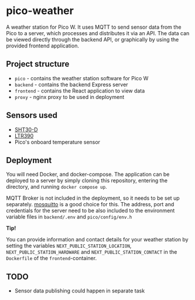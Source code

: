 # pico-weather

A weather station for Pico W. It uses MQTT to send sensor data from the Pico to a server, which processes and distributes it via an API. The data can be viewed directly through the backend API, or graphically by using the provided frontend application.

## Project structure

* `pico` - contains the weather station software for Pico W
* `backend` - contains the backend Express server
* `frontend` - contains the React application to view data
* `proxy` - nginx proxy to be used in deployment

## Sensors used

- [SHT30-D](https://www.electrokit.com/en/temperatursensor-sht30-d-med-sladd-1.5m)
- [LTR390](https://learn.adafruit.com/adafruit-ltr390-uv-sensor/overview-2)
- Pico's onboard temperature sensor

## Deployment

You will need Docker, and docker-compose. The application can be deployed to a server by simply cloning this repository, entering the directory, and running `docker compose up`.

MQTT Broker is not included in the deployment, so it needs to be set up separately. [mosquitto](https://mosquitto.org/) is a good choice for this. The address, port and credentials for the server need to be also included to the environment variable files in `backend/.env` and `pico/config/env.h`

**Tip!**

You can provide information and contact details for your weather station by setting the variables `NEXT_PUBLIC_STATION_LOCATION`, `NEXT_PUBLIC_STATION_HARDWARE` and `NEXT_PUBLIC_STATION_CONTACT` in the `Dockerfile` of the `frontend`-container.

## TODO

- Sensor data publishing could happen in separate task